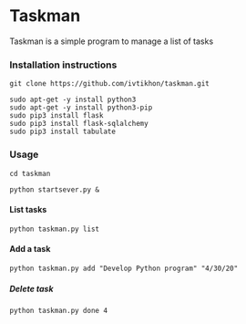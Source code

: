 # Taskman

Taskman is a simple program to manage a list of tasks

### Installation instructions

```
git clone https://github.com/ivtikhon/taskman.git

sudo apt-get -y install python3
sudo apt-get -y install python3-pip
sudo pip3 install flask
sudo pip3 install flask-sqlalchemy
sudo pip3 install tabulate
```
### Usage
```
cd taskman

python startsever.py &
```
#### List tasks
```
python taskman.py list
```
#### Add a task
```
python taskman.py add "Develop Python program" "4/30/20"
```
##### Delete task
```
python taskman.py done 4
```
